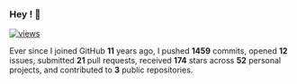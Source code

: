### Hey ! 👋

[![views](https://komarev.com/ghpvc/?username=vspiewak&style=flat&color=313131&label=views&abbreviated=true)](https://github.com/vspiewak)

Ever since I joined GitHub **11** years ago, I pushed **1459** commits, opened **12** issues, submitted **21** pull requests, received **174** stars across **52** personal projects, and contributed to **3** public repositories.